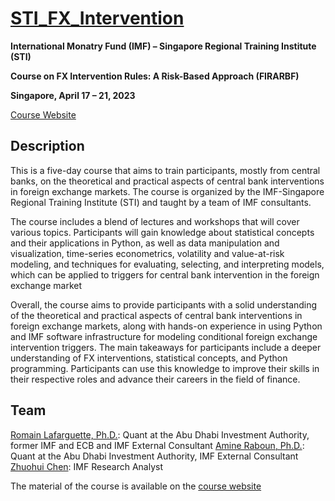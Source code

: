 # [STI_FX_Intervention](https://amineraboun.github.io/STI_FX_Intervention/docs/index.html)

**International Monatry Fund (IMF) – Singapore Regional Training Institute (STI)**

**Course on FX Intervention Rules: A Risk-Based Approach (FIRARBF)**

**Singapore, April 17 – 21, 2023**

[Course Website](https://amineraboun.github.io/STI_FX_Intervention/docs/index.html)

## Description
This is a five-day course that aims to train participants, mostly from central banks, on the theoretical and practical aspects of central bank interventions in foreign exchange markets. The course is organized by the IMF-Singapore Regional Training Institute (STI) and taught by a team of IMF consultants.

The course includes a blend of lectures and workshops that will cover various topics. Participants will gain knowledge about statistical concepts and their applications in Python, as well as data manipulation and visualization, time-series econometrics, volatility and value-at-risk modeling, and techniques for evaluating, selecting, and interpreting models, which can be applied to triggers for central bank intervention in the foreign exchange market

Overall, the course aims to provide participants with a solid understanding of the theoretical and practical aspects of central bank interventions in foreign exchange markets, along with hands-on experience in using Python and IMF software infrastructure for modeling conditional foreign exchange intervention triggers. The main takeaways for participants include a deeper understanding of FX interventions, statistical concepts, and Python programming. Participants can use this knowledge to improve their skills in their respective roles and advance their careers in the field of finance.

## Team

[Romain Lafarguette, Ph.D.](https://romainlafarguette.github.io/): Quant at the Abu Dhabi Investment Authority, former IMF and ECB and IMF External Consultant
[Amine Raboun, Ph.D.](https://amineraboun.github.io/): Quant at the Abu Dhabi Investment Authority, IMF External Consultant
[Zhuohui Chen](zchen4@imf.org): IMF Research Analyst

The material of the course is available on the [course website](https://amineraboun.github.io/STI_FX_Intervention/docs/index.html)


